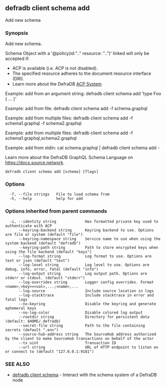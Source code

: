 ## defradb client schema add

Add new schema

### Synopsis

Add new schema.

Schema Object with a '@policy(id:".." resource: "..")' linked will only be accepted if:
  - ACP is available (i.e. ACP is not disabled).
  - The specified resource adheres to the document resource interface (DRI).
  - Learn more about the DefraDB [ACP System](/acp/README.md)

Example: add from an argument string:
  defradb client schema add 'type Foo { ... }'

Example: add from file:
  defradb client schema add -f schema.graphql

Example: add from multiple files:
  defradb client schema add -f schema1.graphql -f schema2.graphql

Example: add from multiple files:
  defradb client schema add -f schema1.graphql,schema2.graphql

Example: add from stdin:
  cat schema.graphql | defradb client schema add -

Learn more about the DefraDB GraphQL Schema Language on https://docs.source.network.

```
defradb client schema add [schema] [flags]
```

### Options

```
  -f, --file strings   File to load schema from
  -h, --help           help for add
```

### Options inherited from parent commands

```
  -i, --identity string             Hex formatted private key used to authenticate with ACP
      --keyring-backend string      Keyring backend to use. Options are file or system (default "file")
      --keyring-namespace string    Service name to use when using the system backend (default "defradb")
      --keyring-path string         Path to store encrypted keys when using the file backend (default "keys")
      --log-format string           Log format to use. Options are text or json (default "text")
      --log-level string            Log level to use. Options are debug, info, error, fatal (default "info")
      --log-output string           Log output path. Options are stderr or stdout. (default "stderr")
      --log-overrides string        Logger config overrides. Format <name>,<key>=<val>,...;<name>,...
      --log-source                  Include source location in logs
      --log-stacktrace              Include stacktrace in error and fatal logs
      --no-keyring                  Disable the keyring and generate ephemeral keys
      --no-log-color                Disable colored log output
      --rootdir string              Directory for persistent data (default: $HOME/.defradb)
      --secret-file string          Path to the file containing secrets (default ".env")
      --source-hub-address string   The SourceHub address authorized by the client to make SourceHub transactions on behalf of the actor
      --tx uint                     Transaction ID
      --url string                  URL of HTTP endpoint to listen on or connect to (default "127.0.0.1:9181")
```

### SEE ALSO

* [defradb client schema](defradb_client_schema.md)	 - Interact with the schema system of a DefraDB node

